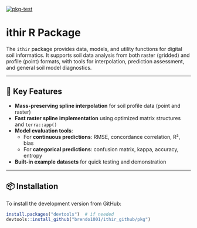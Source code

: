[![pkg-test](https://github.com/brendo1001/ithir_github/actions/workflows/R-CMD-check.yaml/badge.svg)](https://github.com/brendo1001/ithir_github/actions/workflows/R-CMD-check.yaml)

# ithir R Package

The `ithir` package provides data, models, and utility functions for digital soil informatics. It supports soil data analysis from both raster (gridded) and profile (point) formats, with tools for interpolation, prediction assessment, and general soil model diagnostics.

---

## 🔧 Key Features

- **Mass-preserving spline interpolation** for soil profile data (point and raster)
- **Fast raster spline implementation** using optimized matrix structures and `terra::app()`
- **Model evaluation tools**:
  - For **continuous predictions**: RMSE, concordance correlation, R², bias
  - For **categorical predictions**: confusion matrix, kappa, accuracy, entropy
- **Built-in example datasets** for quick testing and demonstration

---

## 📦 Installation

To install the development version from GitHub:

```r
install.packages("devtools")  # if needed
devtools::install_github("brendo1001/ithir_github/pkg")
